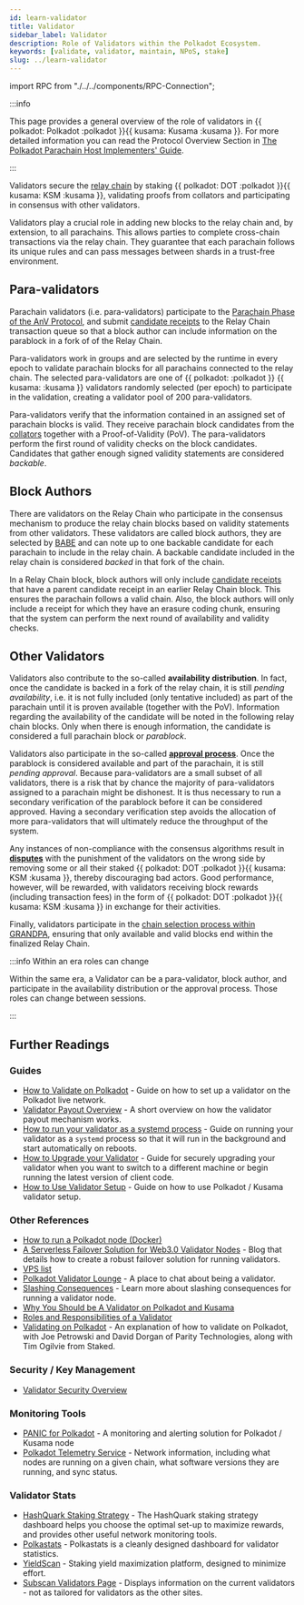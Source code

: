 ```yaml
---
id: learn-validator
title: Validator
sidebar_label: Validator
description: Role of Validators within the Polkadot Ecosystem.
keywords: [validate, validator, maintain, NPoS, stake]
slug: ../learn-validator
---
```


import RPC from "./../../components/RPC-Connection";

:::info

This page provides a general overview of the role of validators in
{{ polkadot: Polkadot :polkadot }}{{ kusama: Kusama :kusama }}. For more detailed information you
can read the Protocol Overview Section in
[The Polkadot Parachain Host Implementers' Guide](https://paritytech.github.io/polkadot/book/).

:::

Validators secure the [relay chain](learn-architecture.md#relay-chain) by staking
{{ polkadot: DOT :polkadot }}{{ kusama: KSM :kusama }}, validating proofs from collators and
participating in consensus with other validators.

Validators play a crucial role in adding new blocks to the relay chain and, by extension, to all
parachains. This allows parties to complete cross-chain transactions via the relay chain. They
guarantee that each parachain follows its unique rules and can pass messages between shards in a
trust-free environment.

## Para-validators

Parachain validators (i.e. para-validators) participate to the
[Parachain Phase of the AnV Protocol](./learn-parachains-protocol.md/#parachain-phase), and submit
[candidate receipts](./learn-parachains-protocol.md/#candidate-receipts) to the Relay Chain
transaction queue so that a block author can include information on the parablock in a fork of of
the Relay Chain.

Para-validators work in groups and are selected by the runtime in every epoch to validate parachain
blocks for all parachains connected to the relay chain. The selected para-validators are one of
{{ polkadot: <RPC network="polkadot" path="query.staking.validatorCount" defaultValue={297}/> :polkadot }}
{{ kusama: <RPC network="kusama" path="query.staking.validatorCount" defaultValue={1000}/> :kusama }}
validators randomly selected (per epoch) to participate in the validation, creating a validator pool
of 200 para-validators.

Para-validators verify that the information contained in an assigned set of parachain blocks is
valid. They receive parachain block candidates from the [collators](./learn-collator.md) together
with a Proof-of-Validity (PoV). The para-validators perform the first round of validity checks on
the block candidates. Candidates that gather enough signed validity statements are considered
_backable_.

## Block Authors

There are validators on the Relay Chain who participate in the consensus mechanism to produce the
relay chain blocks based on validity statements from other validators. These validators are called
block authors, they are selected by [BABE](./learn-consensus.md/#block-production-babe) and can note
up to one backable candidate for each parachain to include in the relay chain. A backable candidate
included in the relay chain is considered _backed_ in that fork of the chain.

In a Relay Chain block, block authors will only include
[candidate receipts](./learn-parachains-protocol.md/#candidate-receipts) that have a parent
candidate receipt in an earlier Relay Chain block. This ensures the parachain follows a valid chain.
Also, the block authors will only include a receipt for which they have an erasure coding chunk,
ensuring that the system can perform the next round of availability and validity checks.

## Other Validators

Validators also contribute to the so-called **availability distribution**. In fact, once the
candidate is backed in a fork of the relay chain, it is still _pending availability_, i.e. it is not
fully included (only tentative included) as part of the parachain until it is proven available
(together with the PoV). Information regarding the availability of the candidate will be noted in
the following relay chain blocks. Only when there is enough information, the candidate is considered
a full parachain block or _parablock_.

Validators also participate in the so-called
[**approval process**](./learn-parachains-protocol.md/#approval-process). Once the parablock is
considered available and part of the parachain, it is still _pending approval_. Because
para-validators are a small subset of all validators, there is a risk that by chance the majority of
para-validators assigned to a parachain might be dishonest. It is thus necessary to run a secondary
verification of the parablock before it can be considered approved. Having a secondary verification
step avoids the allocation of more para-validators that will ultimately reduce the throughput of the
system.

Any instances of non-compliance with the consensus algorithms result in
[**disputes**](./learn-parachains-protocol.md/#disputes) with the punishment of the validators on
the wrong side by removing some or all their staked
{{ polkadot: DOT :polkadot }}{{ kusama: KSM :kusama }}, thereby discouraging bad actors. Good
performance, however, will be rewarded, with validators receiving block rewards (including
transaction fees) in the form of {{ polkadot: DOT :polkadot }}{{ kusama: KSM :kusama }} in exchange
for their activities.

Finally, validators participate in the
[chain selection process within GRANDPA](./learn-parachains-protocol.md/#chain-selection), ensuring
that only available and valid blocks end within the finalized Relay Chain.

:::info Within an era roles can change

Within the same era, a Validator can be a para-validator, block author, and participate in the
availability distribution or the approval process. Those roles can change between sessions.

:::

## Further Readings

### Guides

- [How to Validate on Polkadot](../maintain/maintain-guides-how-to-validate-polkadot.md) - Guide on
  how to set up a validator on the Polkadot live network.
- [Validator Payout Overview](../maintain/maintain-guides-validator-payout.md) - A short overview on
  how the validator payout mechanism works.
- [How to run your validator as a systemd process](../maintain/maintain-guides-how-to-systemd.md) -
  Guide on running your validator as a `systemd` process so that it will run in the background and
  start automatically on reboots.
- [How to Upgrade your Validator](../maintain/maintain-guides-how-to-upgrade.md) - Guide for
  securely upgrading your validator when you want to switch to a different machine or begin running
  the latest version of client code.
- [How to Use Validator Setup](../maintain/maintain-guides-how-to-validate-polkadot.md) - Guide on
  how to use Polkadot / Kusama validator setup.

### Other References

- [How to run a Polkadot node (Docker)](https://medium.com/@acvlls/setting-up-a-maintain-the-easy-way-3a885283091f)
- [A Serverless Failover Solution for Web3.0 Validator Nodes](https://medium.com/hackernoon/a-serverless-failover-solution-for-web-3-0-validator-nodes-e26b9d24c71d) -
  Blog that details how to create a robust failover solution for running validators.
- [VPS list](../maintain/kusama/maintain-guides-how-to-validate-kusama.md##vps-list)
- [Polkadot Validator Lounge](https://matrix.to/#/!NZrbtteFeqYKCUGQtr:matrix.parity.io?via=matrix.parity.io&via=matrix.org&via=web3.foundation) -
  A place to chat about being a validator.
- [Slashing Consequences](learn-staking#slashing) - Learn more about slashing consequences for
  running a validator node.
- [Why You Should be A Validator on Polkadot and Kusama](https://www.youtube.com/watch?v=0EmP0s6JOW4&list=PLOyWqupZ-WGuAuS00rK-pebTMAOxW41W8&index=2)
- [Roles and Responsibilities of a Validator](https://www.youtube.com/watch?v=riVg_Up_fCg&list=PLOyWqupZ-WGuAuS00rK-pebTMAOxW41W8&index=15)
- [Validating on Polkadot](https://www.crowdcast.io/e/validating-on-polkadot) - An explanation of
  how to validate on Polkadot, with Joe Petrowski and David Dorgan of Parity Technologies, along
  with Tim Ogilvie from Staked.

### Security / Key Management

- [Validator Security Overview](https://github.com/w3f/validator-security)

### Monitoring Tools

- [PANIC for Polkadot](https://github.com/SimplyVC/panic_polkadot) - A monitoring and alerting
  solution for Polkadot / Kusama node
- [Polkadot Telemetry Service](https://telemetry.polkadot.io/#list/Kusama%20CC3) - Network
  information, including what nodes are running on a given chain, what software versions they are
  running, and sync status.

### Validator Stats

- [HashQuark Staking Strategy](https://polkacube.hashquark.io/#/polkadot/strategy) - The HashQuark
  staking strategy dashboard helps you choose the optimal set-up to maximize rewards, and provides
  other useful network monitoring tools.
- [Polkastats](https://polkastats.io/) - Polkastats is a cleanly designed dashboard for validator
  statistics.
- [YieldScan](https://yieldscan.app/) - Staking yield maximization platform, designed to minimize
  effort.
- [Subscan Validators Page](https://kusama.subscan.io/validator) - Displays information on the
  current validators - not as tailored for validators as the other sites.
